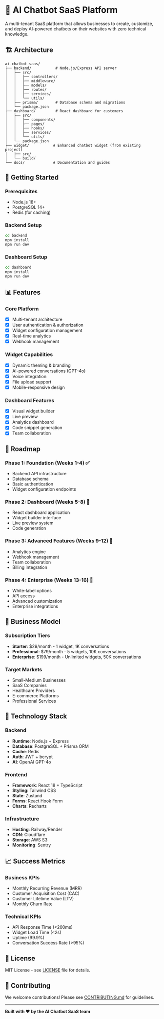 # 🤖 AI Chatbot SaaS Platform

A multi-tenant SaaS platform that allows businesses to create, customize, and deploy AI-powered chatbots on their websites with zero technical knowledge.

## 🏗️ Architecture

```
ai-chatbot-saas/
├── backend/           # Node.js/Express API server
│   ├── src/
│   │   ├── controllers/
│   │   ├── middleware/
│   │   ├── models/
│   │   ├── routes/
│   │   ├── services/
│   │   └── utils/
│   ├── prisma/        # Database schema and migrations
│   └── package.json
├── dashboard/         # React dashboard for customers
│   ├── src/
│   │   ├── components/
│   │   ├── pages/
│   │   ├── hooks/
│   │   ├── services/
│   │   └── utils/
│   └── package.json
├── widget/           # Enhanced chatbot widget (from existing project)
│   ├── src/
│   └── build/
└── docs/             # Documentation and guides
```

## 🚀 Getting Started

### Prerequisites
- Node.js 18+
- PostgreSQL 14+
- Redis (for caching)

### Backend Setup
```bash
cd backend
npm install
npm run dev
```

### Dashboard Setup
```bash
cd dashboard
npm install
npm run dev
```

## 📊 Features

### Core Platform
- [x] Multi-tenant architecture
- [x] User authentication & authorization
- [x] Widget configuration management
- [x] Real-time analytics
- [x] Webhook management

### Widget Capabilities
- [x] Dynamic theming & branding
- [x] AI-powered conversations (GPT-4o)
- [x] Voice integration
- [x] File upload support
- [x] Mobile-responsive design

### Dashboard Features
- [x] Visual widget builder
- [x] Live preview
- [x] Analytics dashboard
- [x] Code snippet generation
- [x] Team collaboration

## 🎯 Roadmap

### Phase 1: Foundation (Weeks 1-4) ✅
- Backend API infrastructure
- Database schema
- Basic authentication
- Widget configuration endpoints

### Phase 2: Dashboard (Weeks 5-8) 🚧
- React dashboard application
- Widget builder interface
- Live preview system
- Code generation

### Phase 3: Advanced Features (Weeks 9-12) 📅
- Analytics engine
- Webhook management
- Team collaboration
- Billing integration

### Phase 4: Enterprise (Weeks 13-16) 📅
- White-label options
- API access
- Advanced customization
- Enterprise integrations

## 💼 Business Model

### Subscription Tiers
- **Starter**: $29/month - 1 widget, 1K conversations
- **Professional**: $79/month - 5 widgets, 10K conversations  
- **Enterprise**: $199/month - Unlimited widgets, 50K conversations

### Target Markets
- Small-Medium Businesses
- SaaS Companies
- Healthcare Providers
- E-commerce Platforms
- Professional Services

## 🔧 Technology Stack

### Backend
- **Runtime**: Node.js + Express
- **Database**: PostgreSQL + Prisma ORM
- **Cache**: Redis
- **Auth**: JWT + bcrypt
- **AI**: OpenAI GPT-4o

### Frontend
- **Framework**: React 18 + TypeScript
- **Styling**: Tailwind CSS
- **State**: Zustand
- **Forms**: React Hook Form
- **Charts**: Recharts

### Infrastructure
- **Hosting**: Railway/Render
- **CDN**: Cloudflare
- **Storage**: AWS S3
- **Monitoring**: Sentry

## 📈 Success Metrics

### Business KPIs
- Monthly Recurring Revenue (MRR)
- Customer Acquisition Cost (CAC)
- Customer Lifetime Value (LTV)
- Monthly Churn Rate

### Technical KPIs
- API Response Time (<200ms)
- Widget Load Time (<2s)
- Uptime (99.9%)
- Conversation Success Rate (>95%)

## 📄 License

MIT License - see [LICENSE](LICENSE) file for details.

## 🤝 Contributing

We welcome contributions! Please see [CONTRIBUTING.md](CONTRIBUTING.md) for guidelines.

---

**Built with ❤️ by the AI Chatbot SaaS team**